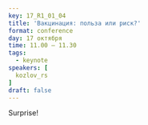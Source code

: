 ```yaml
---
key: 17_R1_01_04
title: 'Вакцинация: польза или риск?'
format: conference
day: 17 октября
time: 11.00 – 11.30
tags:
  - keynote
speakers: [
  kozlov_rs
]
draft: false
---
```

Surprise!